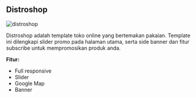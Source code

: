 Distroshop
------------

![distroshop](https://s3-ap-southeast-1.amazonaws.com/cdn2.jarvis-store.com/img/themes/distroshop/distroshop-preview.jpg)

Distroshop adalah template toko online yang bertemakan pakaian. Template ini dilengkapi slider promo pada halaman utama, serta side banner dan fitur subscribe untuk mempromosikan produk anda.

**Fitur:**
 - Full responsive 
 - Slider 
 - Google Map 
 - Banner
